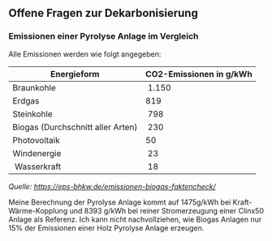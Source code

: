 ## Offene Fragen zur Dekarbonisierung ##

### Emissionen einer Pyrolyse Anlage im Vergleich ###

Alle Emissionen werden wie folgt angegeben:

| Energieform | CO2-Emissionen in g/kWh |
| --- | --- |
| Braunkohle | 1.150 |
| Erdgas | 819 |
| Steinkohle | 798 |
| Biogas (Durchschnitt aller Arten) | 230 |
| Photovoltaik | 50 |
| Windenergie | 23 |
| Wasserkraft | 18 |
_Quelle: https://eps-bhkw.de/emissionen-biogas-faktencheck/_

Meine Berechnung der Pyrolyse Anlage kommt auf 1475g/kWh bei Kraft-Wärme-Kopplung und 8393 g/kWh bei reiner Stromerzeugung einer Clinx50 Anlage als Referenz. Ich kann nicht nachvollziehen, wie Biogas Anlagen nur 15% der Emissionen einer Holz Pyrolyse Anlage erzeugen.

